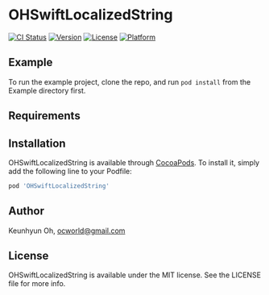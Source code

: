 # OHSwiftLocalizedString

[![CI Status](https://img.shields.io/travis/ocworld/OHSwiftLocalizedString.svg?style=flat)](https://travis-ci.org/ocworld/OHSwiftLocalizedString)
[![Version](https://img.shields.io/cocoapods/v/OHSwiftLocalizedString.svg?style=flat)](https://cocoapods.org/pods/OHSwiftLocalizedString)
[![License](https://img.shields.io/cocoapods/l/OHSwiftLocalizedString.svg?style=flat)](https://cocoapods.org/pods/OHSwiftLocalizedString)
[![Platform](https://img.shields.io/cocoapods/p/OHSwiftLocalizedString.svg?style=flat)](https://cocoapods.org/pods/OHSwiftLocalizedString)

## Example

To run the example project, clone the repo, and run `pod install` from the Example directory first.

## Requirements

## Installation

OHSwiftLocalizedString is available through [CocoaPods](https://cocoapods.org). To install
it, simply add the following line to your Podfile:

```ruby
pod 'OHSwiftLocalizedString'
```

## Author

Keunhyun Oh, ocworld@gmail.com

## License

OHSwiftLocalizedString is available under the MIT license. See the LICENSE file for more info.
